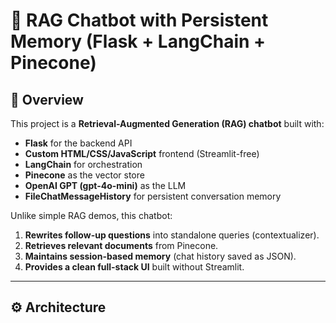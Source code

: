 # 🧠 RAG Chatbot with Persistent Memory (Flask + LangChain + Pinecone)

## 📌 Overview
This project is a **Retrieval-Augmented Generation (RAG) chatbot** built with:
- **Flask** for the backend API
- **Custom HTML/CSS/JavaScript** frontend (Streamlit-free)
- **LangChain** for orchestration
- **Pinecone** as the vector store
- **OpenAI GPT (gpt-4o-mini)** as the LLM
- **FileChatMessageHistory** for persistent conversation memory

Unlike simple RAG demos, this chatbot:
1. **Rewrites follow-up questions** into standalone queries (contextualizer).
2. **Retrieves relevant documents** from Pinecone.
3. **Maintains session-based memory** (chat history saved as JSON).
4. **Provides a clean full-stack UI** built without Streamlit.

---

## ⚙️ Architecture

